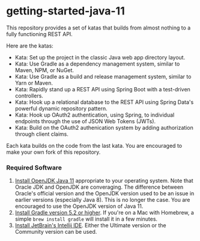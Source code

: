 # getting-started-java-11
This repository provides a set of katas that builds from almost nothing to a fully functioning REST API.

Here are the katas:
  - Kata: Set up the project in the classic Java web app directory layout.
  - Kata: Use Gradle as a dependency management system, similar to Maven, NPM, or NuGet.
  - Kata: Use Gradle as a build and release management system, similar to Yarn or Maven.
  - Kata: Rapidly stand up a REST API using Spring Boot with a test-driven controllers.
  - Kata: Hook up a relational database to the REST API using Spring Data's powerful dynamic repository pattern.
  - Kata: Hook up OAuth2 authentication, using Spring, to individual endpoints through the use of JSON Web Tokens (JWTs).
  - Kata: Build on the OAuth2 authenication system by adding authorization through client claims.

Each kata builds on the code from the last kata.  You are encouraged to make your own fork of this repository.

### Required Software

1. [Install OpenJDK Java 11](https://www.oracle.com/technetwork/java/javase/downloads/index.html) appropriate to your operating system.  Note that Oracle JDK and OpenJDK are converaging.  The difference between Oracle's official version and the OpenJDK version used to be an issue in earlier versions (especially Java 8).  This is no longer the case.  You are encouraged to use the OpenJDK version of Java 11.
2. [Install Gradle version 5.2 or higher](https://gradle.org/install/#manually).  If you're on a Mac with Homebrew, a simple `brew install gradle` will install it in a few minutes.
3. [Install JetBrain's Intellij IDE](https://www.jetbrains.com/idea/download/).  Either the Ultimate version or the Community version can be used.